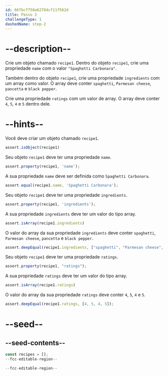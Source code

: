 ```yaml
---
id: 66fbcf750a62784cf11f562d
title: Passo 2
challengeType: 1
dashedName: step-2
---
```


# --description--

Crie um objeto chamado `recipe1`. Dentro do objeto `recipe1`, crie uma propriedade `name` com o valor `"Spaghetti Carbonara"`.

Também dentro do objeto `recipe1`, crie uma propriedade `ingredients` com um array como valor. O array deve conter `spaghetti`, `Parmesan cheese`, `pancetta` e `black pepper`.

Crie uma propriedade `ratings` com um valor de array. O array deve conter `4`, `5`, `4` e `5` dentro dele.

# --hints--

Você deve criar um objeto chamado `recipe1`.

```js
assert.isObject(recipe1)
```

Seu objeto `recipe1` deve ter uma propriedade `name`.

```js
assert.property(recipe1, 'name');
```

A sua propriedade `name` deve ser definida como `Spaghetti Carbonara`.

```js
assert.equal(recipe1.name, 'Spaghetti Carbonara');
```

Seu objeto `recipe1` deve ter uma propriedade `ingredients`.

```js
assert.property(recipe1, 'ingredients');
```

A sua propriedade `ingredients` deve ter um valor do tipo array.

```js
assert.isArray(recipe1.ingredients)
```

O valor do array da sua propriedade `ingredients` deve conter `spaghetti`, `Parmesan cheese`, `pancetta` e `black pepper`.

```js
assert.deepEqual(recipe1.ingredients, ["spaghetti", "Parmesan cheese", "pancetta", "black pepper"]);
```

Seu objeto `recipe1` deve ter uma propriedade `ratings`.

```js
assert.property(recipe1, "ratings");
```

A sua propriedade `ratings` deve ter um valor do tipo array.

```js
assert.isArray(recipe1.ratings)
```

O valor do array da sua propriedade `ratings` deve conter `4`, `5`, `4` e `5`.

```js
assert.deepEqual(recipe1.ratings, [4, 5, 4, 5]);
```

# --seed--

## --seed-contents--

```js
const recipes = [];
--fcc-editable-region--

--fcc-editable-region--
```
